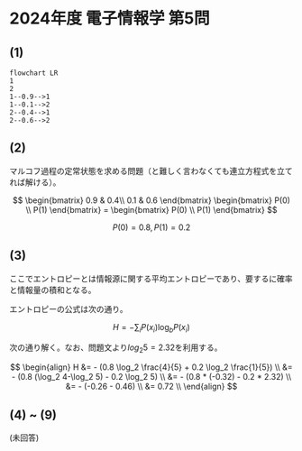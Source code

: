 # 2024年度 電子情報学 第5問

## (1)

```mermaid
flowchart LR
1
2
1--0.9-->1
1--0.1-->2
2--0.4-->1
2--0.6-->2
```

## (2)

マルコフ過程の定常状態を求める問題（と難しく言わなくても連立方程式を立てれば解ける）。

$$
\begin{bmatrix}
0.9 & 0.4\\
0.1 & 0.6
\end{bmatrix}
\begin{bmatrix}
P(0) \\
P(1)
\end{bmatrix} =
\begin{bmatrix}
P(0) \\
P(1)
\end{bmatrix}
$$

$$
P(0) = 0.8, P(1) = 0.2
$$

## (3)

ここでエントロピーとは情報源に関する平均エントロピーであり、要するに確率と情報量の積和となる。

エントロピーの公式は次の通り。

$$
H = - \sum_{i}P(x_i) \log_b P(x_i)
$$

次の通り解く。なお、問題文より$log_2 5 = 2.32$を利用する。

$$
\begin{align}
H &= - (0.8 \log_2 \frac{4}{5} + 0.2 \log_2 \frac{1}{5}) \\
&= - (0.8 (\log_2 4-\log_2 5) - 0.2 \log_2 5) \\
&= - (0.8 * (-0.32) - 0.2 * 2.32) \\
&= - (-0.26 - 0.46) \\
&= 0.72 \\
\end{align}
$$

## (4) ~ (9)

(未回答)
